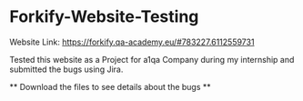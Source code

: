 # Forkify-Website-Testing
Website Link: https://forkify.qa-academy.eu/#783227.6112559731

Tested this website as a Project for a1qa Company during my internship and submitted the bugs using Jira.

** Download the files to see details about the bugs ** 

